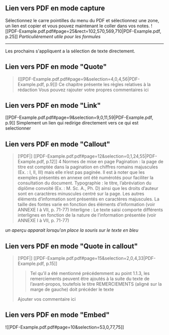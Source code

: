 
## Lien vers PDF en mode capture

Sélectionnez le carre pointilles du menu du PDF et sélectionnez une zone, un lien est copier et vous pouvez maintenant le coller dans vos notes.
![[PDF-Example.pdf.pdf#page=25&rect=102,570,569,710|PDF-Example.pdf, p.25]]
*Particulièrement utile pour les formules*

---
Les prochains s'appliquent a la sélection de texte directement.
## Lien vers PDF en mode "Quote"

> ([[PDF-Example.pdf.pdf#page=9&selection=4,0,4,56|PDF-Example.pdf, p.9]])
> Ce chapitre présente les règles relatives à la rédaction
> Vous pouvez rajouter votre propres commentaires ici

## Lien vers PDF en mode "Link"

[[PDF-Example.pdf.pdf#page=9&selection=9,0,11,59|PDF-Example.pdf, p.9]]
Simplement un lien qui redirige directement vers ce qui est selectionner


## Lien vers PDF en mode "Callout"

> [!PDF|] [[PDF-Example.pdf.pdf#page=12&selection=0,1,24,55|PDF-Example.pdf, p.12]]
> 4 Normes de mise en page Pagination : la page de titre est comptée dans la pagination en chiffres romains majuscules (Ex. : I, II, III) mais elle n’est pas paginée. Il est à noter que les exemples présentés en annexe ont été numérotés pour faciliter la consultation du document. Typographie : le titre, l’abréviation du diplôme convoité (Ex. : M. Sc. A., Ph. D) ainsi que les droits d’auteur sont en caractères minuscules centré sur la page. Les autres éléments d’information sont présentés en caractères majuscules. La taille des fontes varie en fonction des éléments d’information (voir ANNEXE I à VII, p. 71-77) Interligne : Le texte saisi comporte différents interlignes en fonction de la nature de l’information présentée (voir ANNEXE I à VII, p. 71-77)

*un aperçu apparait lorsqu'on place la souris sur le texte en bleu*
## Lien vers PDF en mode "Quote in callout"

> [!PDF|] [[PDF-Example.pdf.pdf#page=15&selection=2,0,4,33|PDF-Example.pdf, p.15]]
> > Tel qu’il a été mentionné précédemment au point 1.1.3, les remerciements peuvent être ajoutés à la suite du texte de l’avant-propos, toutefois le titre REMERCIEMENTS (aligné sur la marge de gauche) doit précéder le texte
> 
> Ajouter vos commentaire ici

## Lien vers PDF en mode "Embed"

![[PDF-Example.pdf.pdf#page=10&selection=53,0,77,75]]